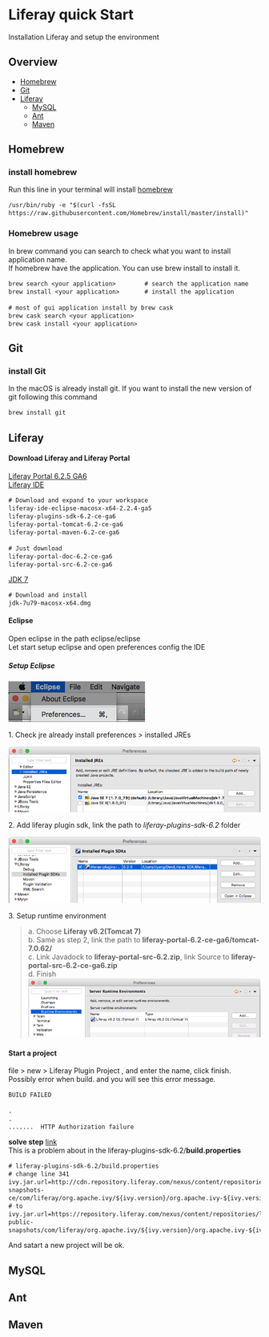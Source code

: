 # Liferay quick Start
Installation Liferay and setup the environment 


## Overview
- [Homebrew](#homebrew) 
- [Git](#git)
- [Liferay](#liferay)  
	- [MySQL](#mysql)  
	- [Ant](#ant)  
	- [Maven](#maven)  

## Homebrew 
### install homebrew 
Run this line in your terminal will install [homebrew](http://brew.sh/) 

	/usr/bin/ruby -e "$(curl -fsSL https://raw.githubusercontent.com/Homebrew/install/master/install)"

### Homebrew usage  
In brew command you can search to check what you want to install application name.  
If homebrew have the application. You can use brew install to install it.

	brew search <your application>        # search the application name 
	brew install <your application>		  # install the application 

	# most of gui application install by brew cask
	brew cask search <your application>   
	brew cask install <your application>   

## Git
### install Git
In the macOS is already install git. 
If you want to install the new version of git following this command 
```bash 
brew install git
```



## Liferay
#### Download Liferay and Liferay Portal
[Liferay Portal 6.2.5 GA6](https://sourceforge.net/projects/lportal/files/Liferay%20Portal/6.2.5%20GA6/)  
[Liferay IDE](https://sourceforge.net/projects/lportal/files/Liferay%20IDE/)   

	# Download and expand to your workspace 
	liferay-ide-eclipse-macosx-x64-2.2.4-ga5
	liferay-plugins-sdk-6.2-ce-ga6
	liferay-portal-tomcat-6.2-ce-ga6
	liferay-portal-maven-6.2-ce-ga6

	# Just download 
	liferay-portal-doc-6.2-ce-ga6
	liferay-portal-src-6.2-ce-ga6
 

[JDK 7](http://www.oracle.com/technetwork/java/javase/downloads/jdk7-downloads-1880260.html)  

	# Download and install 
	jdk-7u79-macosx-x64.dmg








#### Eclipse 
Open eclipse in the path eclipse/eclipse  
Let start setup eclipse and open preferences config the IDE 

##### Setup Eclipse
![eclipse-preferences](image/eclipse-preferences.png)

1\. Check jre already install preferences > installed JREs  

  ![installed-jres](image/installed-jres.png)

2\. Add liferay plugin sdk, link the path to *liferay-plugins-sdk-6.2* folder 

  ![set-liferay-plugin-sdk](image/set-liferay-plugin-sdk.png)

3\. Setup runtime environment  
>	a. Choose **Liferay v6.2(Tomcat 7)**  
>	b. Same as step 2, link the path to **liferay-portal-6.2-ce-ga6/tomcat-7.0.62/**  
>	c. Link Javadock to **liferay-portal-src-6.2.zip**, link Source to **liferay-portal-src-6.2-ce-ga6.zip**  
>	d. Finish  
![runtime-environment](image/runtime-environment.png)

#### Start a project 

file > new > Liferay Plugin Project , and enter the name, click finish.
Possibly error when build. and you will see this error message.

	BUILD FAILED

	.
	.
	.......  HTTP Authorization failure
	

**solve step** [link](https://web.liferay.com/community/forums/-/message_boards/message/74382032)  
This is a problem about in the liferay-plugins-sdk-6.2/**build.properties** 

	# liferay-plugins-sdk-6.2/build.properties 
	# change line 341 
	ivy.jar.url=http://cdn.repository.liferay.com/nexus/content/repositories/liferay-snapshots-ce/com/liferay/org.apache.ivy/${ivy.version}/org.apache.ivy-${ivy.version}.jar
	# to 
	ivy.jar.url=https://repository.liferay.com/nexus/content/repositories/liferay-public-snapshots/com/liferay/org.apache.ivy/${ivy.version}/org.apache.ivy-${ivy.version}.jar

And satart a new project will be ok.  

## MySQL 

## Ant

## Maven

